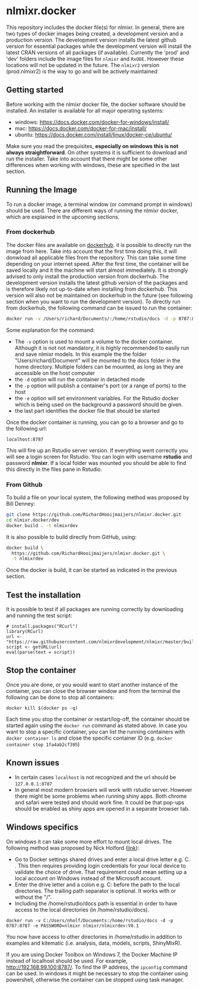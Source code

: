 # nlmixr.docker

This repository includes the docker file(s) for nlmixr. In general, there are two types of docker images being created, a development version and a production version.
The development version installs the latest github version for essential packages while the development version will install the latest CRAN versions of all packages (if available).
Currently the 'prod' and 'dev' folders include the image files for `nlmixr` and `RxODE`. However these locations will not be updated in the future. The `nlmixr2` version (prod.nlmixr2)
is the way to go and will be actively maintained

## Getting started

Before working with the nlmixr docker file, the docker software should be installed. An installer is available for all major operating systems:

- windows: <https://docs.docker.com/docker-for-windows/install/>
- mac: <https://docs.docker.com/docker-for-mac/install/>
- ubuntu: <https://docs.docker.com/install/linux/docker-ce/ubuntu/>

Make sure you read the prequisites, **especially on windows this is not always straightforward**. On other systems it is sufficient to download and run the installer.
Take into account that there might be some other differences when working with windows, these are specified in the last section.

## Running the Image

To run a docker image, a terminal window (or command prompt in windows) should be used. There are different ways of running the nlmixr docker, which are explained in the upcoming sections.

### From dockerhub

The docker files are available on [dockerhub](https://hub.docker.com/). it is possible to directly run the image from here.
Take into account that the first time doing this, it will donwload all applicable files from the repository. This can take some time depending on your internet speed. After the first time, the container will be saved locally and it the machine will start almost immediately.
It is strongly advised to only install the production version from dockerhub. The development version installs the latest github version of the packages and is therefore likely not up-to-date when installing from dockerhub. This version will also not be maintained on dockerhub in the future (see following section when you want to run the development version). To directly run from dockerhub, the following command can be issued to run the container:

```bash
docker run -v /Users/richard/Documents/:/home/rstudio/docs -d -p 8787:8787 -e PASSWORD=nlmixr nlmixr2/nlmixr2prod:V0.1
```

Some explanation for the command:

- The `-v` option is used to mount a volume to the docker container. Although it is not not mandatory, it is highly recommended to easily run and save nlmixr models. In this example the the folder "Users/richard/Document" will be mounted to the docs folder in the home directory. Multiple folders can be mounted, as long as they are accessible on the host computer
- the `-d` option will run the container in detached mode
- the `-p` option will publish a container's port (or a range of ports) to the host
- the `-e` option will set environment variables. For the Rstudio docker which is being used on the background a password should be given.
- the last part identifies the docker file that should be started

Once the docker container is running, you can go to a browser and go to the following url:

`localhost:8787`

This will fire up an Rstudio server version. If everything went correctly you will see a login screen for Rstudio. You can login with username **rstudio** and password **nlmixr**. If a local folder was mounted you should be able to find this directly in the files pane in Rstudio.

### From Github

To build a file on your local system, the following method was proposed by Bill Denney:

```bash
git clone https://github.com/RichardHooijmaijers/nlmixr.docker.git
cd nlmixr.docker/dev
docker build . -t nlmixrdev
```
It is also possible to build directly from GitHub, using:

```bash
docker build \
  https://github.com/RichardHooijmaijers/nlmixr.docker.git \
  -t nlmixrdev
```

Once the docker is build, it can be started as indicated in the previous section.

## Test the installation

It is possible to test if all packages are running correctly by downloading and running the test script:

```{r eval=FALSE}
# install.packages("RCurl")
library(RCurl)
url <- "https://raw.githubusercontent.com/nlmixrdevelopment/nlmixr/master/build/test_install.R"
script <- getURL(url)
eval(parse(text = script))
```

## Stop the container

Once you are done, or you would want to start another instance of the container, you can close the browser window and from the terminal the following can be done to stop all containers:

`docker kill $(docker ps -q)`

Each time you stop the container or restart/log-off, the container should be started again using the `docker run` command as stated above.
In case you want to stop a specific container, you can list the running containers with `docker container ls` and close the specific container ID (e.g. `docker container stop 1fa4ab2cf395`)

## Known issues

- In certain cases `localhost` is not recognized and the url should be `127.0.0.1:8787`
- In general most modern browsers will work with rstudio server. However there might be some problems when running shiny apps. Both chrome and safari were tested and should work fine. It could be that pop-ups should be enabled as shiny apps are opened in a separate browser tab.

## Windows specifics

On windows it can take some more effort to mount local drives. The following method was proposed by Nick Holford ([link](https://github.com/nlmixrdevelopment/nlmixr/issues/71#issuecomment-414675224)):

- Go to Docker settings shared drives and enter a local drive letter e.g. C. . This then requires providing login credentials for your local device to validate the choice of drive. That requirement could mean setting up a local account on Windows instead of the Microsoft account.
- Enter the drive letter and a colon e.g. C: before the path to the local directories. The trailing path separator is optional. It works with or without the "/".
- Including the /home/rstudio/docs path is essential in order to have access to the local directories (in /home/rstudio/docs).

`docker run -v C:/Users/nholf/Documents:/home/rstudio/docs -d -p 8787:8787 -e PASSWORD=nlmixr nlmixr/nlmixrdev:V0.1`

You now have access to other directories in /home/rstudio in addition to examples and kitematic (i.e. analysis, data, models, scripts, ShinyMixR).

If you are using Docker Toolbox on Windows 7, the Docker Machine IP instead of localhost should be used. For example, http://192.168.99.100:8787/. To find the IP address, the `ipconfig` command can be used. In windows it might be necessary to stop the container using powershell, otherwise the container can be stopped using task manager.
